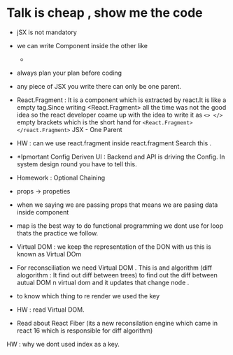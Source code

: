 # Talk is cheap , show me the code

- jSX is not mandatory
- we can write Component inside the other like
    - <Title/> 
    - {Title()}
    - <Title></Title>

- always plan your plan before coding
- any piece of JSX you write there can only be one parent.
- React.Fragment : It is a component which is extracted by react.It is like a empty tag.Since writing <React.Fragment> all the time was not the good idea so the react developer coame up with the idea to write it as `<> </>` empty brackets which is the short hand for `<React.Fragment> </react.Fragment>`
JSX - One Parent

- HW :  can we use react.fragment inside react.fragment Search this .

- *Ipmortant Config Deriven UI : Backend and API is driving the Config. In system design round you have to tell this.

- Homework : Optional Chaining
- props -> propeties 
- when we saying we are passing props that means we are pasing data inside component
- map is the best way to do functional programming we dont use for loop thats the practice we follow.

- Virtual DOM : we keep the representation of the DON with us this is known as Virtual DOm

- For reconsciliation we need Virtual DOM .
This is and algorithm (diff alogorithm : It find out diff between trees) to find out the diff between autual DOM n virtual dom and it updates that change node .

- to know which thing to re render we used the key
- HW : read Virtual DOM.
- Read about React Fiber (its a new reconsilation engine which came in react 16 which is responsible for diff algorithm)

HW : why we dont used index as a key.

